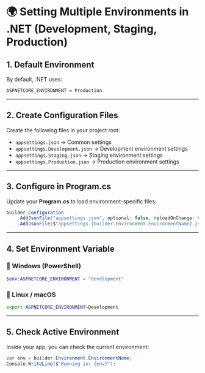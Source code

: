 # 🌍 Setting Multiple Environments in .NET (Development, Staging, Production)

## **1. Default Environment**

By default, .NET uses:

```bash
ASPNETCORE_ENVIRONMENT = Production
```

---

## **2. Create Configuration Files**

Create the following files in your project root:

* `appsettings.json` → Common settings
* `appsettings.Development.json` → Development environment settings
* `appsettings.Staging.json` → Staging environment settings
* `appsettings.Production.json` → Production environment settings

---

## **3. Configure in Program.cs**

Update your **Program.cs** to load environment-specific files:

```csharp
builder.Configuration
    .AddJsonFile("appsettings.json", optional: false, reloadOnChange: true)
    .AddJsonFile($"appsettings.{builder.Environment.EnvironmentName}.json", optional: true);
```

---

## **4. Set Environment Variable**

### 🔹 Windows (PowerShell)

```powershell
$env:ASPNETCORE_ENVIRONMENT = "Development"
```

### 🔹 Linux / macOS

```bash
export ASPNETCORE_ENVIRONMENT=Development
```

---

## **5. Check Active Environment**

Inside your app, you can check the current environment:

```csharp
var env = builder.Environment.EnvironmentName;
Console.WriteLine($"Running in: {env}");
```
